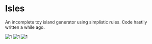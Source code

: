 # Isles
An incomplete toy island generator using simplistic rules. Code hastily written a while ago.


![1](https://raw.githubusercontent.com/evanpaul22/Isles/master/isles1.PNG)
![1](https://raw.githubusercontent.com/evanpaul22/Isles/master/isles2.PNG)
![1](https://raw.githubusercontent.com/evanpaul22/Isles/master/isles3.PNG)
